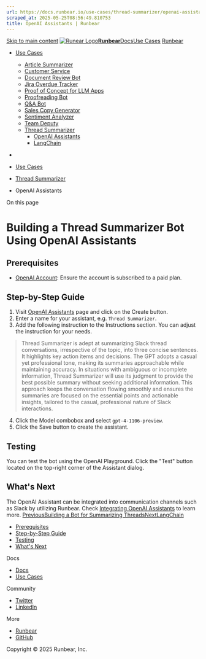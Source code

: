 ```yaml
---
url: https://docs.runbear.io/use-cases/thread-summarizer/openai-assistants
scraped_at: 2025-05-25T08:56:49.810753
title: OpenAI Assistants | Runbear
---
```


[Skip to main content](https://docs.runbear.io/use-cases/thread-summarizer/openai-assistants#__docusaurus_skipToContent_fallback)
[![Runear Logo](https://docs.runbear.io/img/logo.svg)**Runbear**](https://docs.runbear.io/)[Docs](https://docs.runbear.io/)[Use Cases](https://docs.runbear.io/use-cases)
[Runbear](https://runbear.io)
  * [Use Cases](https://docs.runbear.io/use-cases)
    * [Article Summarizer](https://docs.runbear.io/use-cases/article-summarizer/)
    * [Customer Service](https://docs.runbear.io/use-cases/thread-summarizer/openai-assistants)
    * [Document Review Bot](https://docs.runbear.io/use-cases/document-review-bot/)
    * [Jira Overdue Tracker](https://docs.runbear.io/use-cases/jira-overdue-tracker/)
    * [Proof of Concept for LLM Apps](https://docs.runbear.io/use-cases/proof-of-concept/)
    * [Proofreading Bot](https://docs.runbear.io/use-cases/proofreading-bot/)
    * [Q&A Bot](https://docs.runbear.io/use-cases/qna-bot/)
    * [Sales Copy Generator](https://docs.runbear.io/use-cases/sales-copy-generator/)
    * [Sentiment Analyzer](https://docs.runbear.io/use-cases/sentiment-analyzer/)
    * [Team Deputy](https://docs.runbear.io/use-cases/team-deputy/)
    * [Thread Summarizer](https://docs.runbear.io/use-cases/thread-summarizer/)
      * [OpenAI Assistants](https://docs.runbear.io/use-cases/thread-summarizer/openai-assistants)
      * [LangChain](https://docs.runbear.io/use-cases/thread-summarizer/langchain)


  * [](https://docs.runbear.io/)
  * [Use Cases](https://docs.runbear.io/use-cases)
  * [Thread Summarizer](https://docs.runbear.io/use-cases/thread-summarizer/)
  * OpenAI Assistants


On this page
# Building a Thread Summarizer Bot Using OpenAI Assistants
## Prerequisites[​](https://docs.runbear.io/use-cases/thread-summarizer/openai-assistants#prerequisites "Direct link to Prerequisites")
  * [OpenAI Account](https://platform.openai.com): Ensure the account is subscribed to a paid plan.


## Step-by-Step Guide[​](https://docs.runbear.io/use-cases/thread-summarizer/openai-assistants#step-by-step-guide "Direct link to Step-by-Step Guide")
  1. Visit [OpenAI Assistants](https://platform.openai.com/assistants) page and click on the Create button.
  2. Enter a name for your assistant, e.g. `Thread Summarizer`.
  3. Add the following instruction to the Instructions section. You can adjust the instruction for your needs.
> Thread Summarizer is adept at summarizing Slack thread conversations, irrespective of the topic, into three concise sentences. It highlights key action items and decisions. The GPT adopts a casual yet professional tone, making its summaries approachable while maintaining accuracy. In situations with ambiguous or incomplete information, Thread Summarizer will use its judgment to provide the best possible summary without seeking additional information. This approach keeps the conversation flowing smoothly and ensures the summaries are focused on the essential points and actionable insights, tailored to the casual, professional nature of Slack interactions.
  4. Click the Model combobox and select `gpt-4-1106-preview`.
  5. Click the Save button to create the assistant.


## Testing[​](https://docs.runbear.io/use-cases/thread-summarizer/openai-assistants#testing "Direct link to Testing")
You can test the bot using the OpenAI Playground. Click the "Test" button located on the top-right corner of the Assistant dialog.
## What's Next[​](https://docs.runbear.io/use-cases/thread-summarizer/openai-assistants#whats-next "Direct link to What's Next")
The OpenAI Assistant can be integrated into communication channels such as Slack by utilizing Runbear. Check [Integrating OpenAI Assistants](https://docs.runbear.io/integrations/apps/openai-assistants) to learn more.
[PreviousBuilding a Bot for Summarizing Threads](https://docs.runbear.io/use-cases/thread-summarizer/)[NextLangChain](https://docs.runbear.io/use-cases/thread-summarizer/langchain)
  * [Prerequisites](https://docs.runbear.io/use-cases/thread-summarizer/openai-assistants#prerequisites)
  * [Step-by-Step Guide](https://docs.runbear.io/use-cases/thread-summarizer/openai-assistants#step-by-step-guide)
  * [Testing](https://docs.runbear.io/use-cases/thread-summarizer/openai-assistants#testing)
  * [What's Next](https://docs.runbear.io/use-cases/thread-summarizer/openai-assistants#whats-next)


Docs
  * [Docs](https://docs.runbear.io/)
  * [Use Cases](https://docs.runbear.io/use-cases)


Community
  * [Twitter](https://twitter.com/runbear_io)
  * [LinkedIn](https://www.linkedin.com/company/runbear)


More
  * [Runbear](https://runbear.io)
  * [GitHub](https://github.com/runbear-io/plugbear-python-sdk)


Copyright © 2025 Runbear, Inc.

